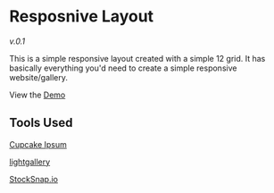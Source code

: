 # Resposnive Layout
_v.0.1_

This is a simple responsive layout created with a simple 12 grid. It has basically everything you'd need to create a simple responsive website/gallery.

View the [Demo](http://courtneyjordan.github.io/rwd-layout1/index.html)
## Tools Used

[Cupcake Ipsum](http://www.cupcakeipsum.com/)

[lightgallery](https://github.com/sachinchoolur/lightGallery)

[StockSnap.io](https://stocksnap.io/)
